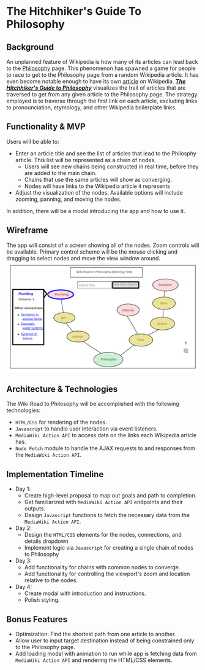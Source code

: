 # The Hitchhiker's Guide To Philosophy

## Background
An unplanned feature of Wikipedia is how many of its articles can lead back to the <a href="https://en.wikipedia.org/wiki/Philosophy">Philosophy</a> page. This phenomenon has spawned a game for people to race to get to the Philosophy page from a random Wikipedia article. It has even become notable enough to have its own <a href="https://en.wikipedia.org/wiki/Wikipedia:Getting_to_Philosophy">article</a> on Wikipedia. _**<a href="https://andy-h-2016.github.io/hitchhikers-guide-to-philosophy/">The Hitchhiker's Guide to Philosophy</a>**_ visualizes the trail of articles that are traversed to get from any given article to the Philosophy page. The strategy employed is to traverse through the first link on each article, excluding links to pronounciation, etymology, and other Wikipedia boilerplate links.

## Functionality & MVP
Users will be able to:
* Enter an article title and see the list of articles that lead to the Philosphy article. This list will be represented as a chain of nodes.
   * Users will see new chains being constructed in real time, before they are added to the main chain.
   * Chains that use the same articles will show as converging.
   * Nodes will have links to the Wikipedia article it represents
* Adjust the visualization of the nodes. Available options will include zooming, panning, and moving the nodes.

In addition, there will be a modal introducing the app and how to use it. 

## Wireframe
The app will consist of a screen showing all of the nodes. Zoom controls will be available. Primary control scheme will be the mouse clicking and dragging to select nodes and move the view window around.
<img src="./assets/images/wireframe.png"/>


## Architecture & Technologies
The Wiki Road to Philosophy will be accomplished with the following technologies:
* `HTML/CSS` for rendering of the nodes.
* `Javascript` to handle user interaction via event listeners.
* `MediaWiki Action API` to access data on the links each Wikipedia article has.
* `Node Fetch` module to handle the AJAX requests to and responses from the `MediaWiki Action API`.

## Implementation Timeline
* Day 1: 
    * Create high-level proposal to map out goals and path to completion.
    * Get familiarized with `MediaWiki Action API` endpoints and their outputs.
    * Design `Javascript` functions to fetch the necessary data from the `MediaWiki Action API`.
* Day 2:
    * Design the `HTML/CSS` elements for the nodes, connections, and details dropdown
    * Implement logic via `Javascript` for creating a single chain of nodes to Philosophy
* Day 3:
    * Add functionality for chains with common nodes to converge.
    * Add functionality for controlling the viewport's zoom and location relative to the nodes.
* Day 4:
    * Create modal with introduction and instructions.
    * Polish styling.

## Bonus Features

* Optimization: Find the shortest path from one article to another.
* Allow user to input target destination instead of being constrained only to the Philosophy page.
* Add loading modal with animation to run while app is fetching data from `MediaWiki Action API` and rendering the HTML/CSS elements.

